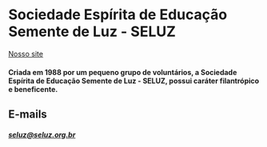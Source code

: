 
# Sociedade Espírita de Educação Semente de Luz - SELUZ

[Nosso site](http://www.seluz.org.br)


#### Criada em 1988 por um pequeno grupo de voluntários, a Sociedade Espírita de Educação Semente de Luz - SELUZ, possui caráter filantrópico e beneficente.

## E-mails
##### seluz@seluz.org.br
